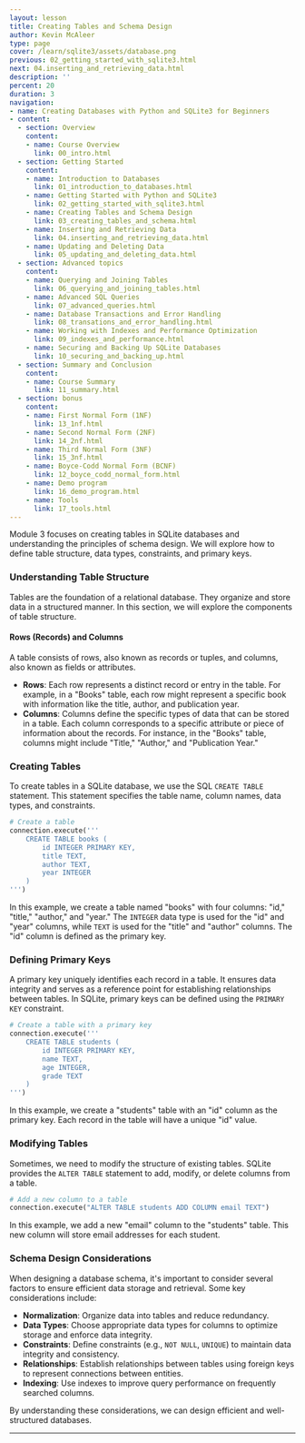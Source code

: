 ```yaml
---
layout: lesson
title: Creating Tables and Schema Design
author: Kevin McAleer
type: page
cover: /learn/sqlite3/assets/database.png
previous: 02_getting_started_with_sqlite3.html
next: 04.inserting_and_retrieving_data.html
description: ''
percent: 20
duration: 3
navigation:
- name: Creating Databases with Python and SQLite3 for Beginners
- content:
  - section: Overview
    content:
    - name: Course Overview
      link: 00_intro.html
  - section: Getting Started
    content:
    - name: Introduction to Databases
      link: 01_introduction_to_databases.html
    - name: Getting Started with Python and SQLite3
      link: 02_getting_started_with_sqlite3.html
    - name: Creating Tables and Schema Design
      link: 03_creating_tables_and_schema.html
    - name: Inserting and Retrieving Data
      link: 04.inserting_and_retrieving_data.html
    - name: Updating and Deleting Data
      link: 05_updating_and_deleting_data.html
  - section: Advanced topics
    content:
    - name: Querying and Joining Tables
      link: 06_querying_and_joining_tables.html
    - name: Advanced SQL Queries
      link: 07_advanced_queries.html
    - name: Database Transactions and Error Handling
      link: 08_transations_and_error_handling.html
    - name: Working with Indexes and Performance Optimization
      link: 09_indexes_and_performance.html
    - name: Securing and Backing Up SQLite Databases
      link: 10_securing_and_backing_up.html
  - section: Summary and Conclusion
    content:
    - name: Course Summary
      link: 11_summary.html
  - section: bonus
    content:
    - name: First Normal Form (1NF)
      link: 13_1nf.html
    - name: Second Normal Form (2NF)
      link: 14_2nf.html
    - name: Third Normal Form (3NF)
      link: 15_3nf.html
    - name: Boyce-Codd Normal Form (BCNF)
      link: 12_boyce_codd_normal_form.html
    - name: Demo program
      link: 16_demo_program.html
    - name: Tools
      link: 17_tools.html
---
```



Module 3 focuses on creating tables in SQLite databases and understanding the principles of schema design. We will explore how to define table structure, data types, constraints, and primary keys.

### Understanding Table Structure

Tables are the foundation of a relational database. They organize and store data in a structured manner. In this section, we will explore the components of table structure.

#### Rows (Records) and Columns

A table consists of rows, also known as records or tuples, and columns, also known as fields or attributes.

- **Rows**: Each row represents a distinct record or entry in the table. For example, in a "Books" table, each row might represent a specific book with information like the title, author, and publication year.
- **Columns**: Columns define the specific types of data that can be stored in a table. Each column corresponds to a specific attribute or piece of information about the records. For instance, in the "Books" table, columns might include "Title," "Author," and "Publication Year."

### Creating Tables

To create tables in a SQLite database, we use the SQL `CREATE TABLE` statement. This statement specifies the table name, column names, data types, and constraints.

```python
# Create a table
connection.execute('''
    CREATE TABLE books (
        id INTEGER PRIMARY KEY,
        title TEXT,
        author TEXT,
        year INTEGER
    )
''')
```

In this example, we create a table named "books" with four columns: "id," "title," "author," and "year." The `INTEGER` data type is used for the "id" and "year" columns, while `TEXT` is used for the "title" and "author" columns. The "id" column is defined as the primary key.

### Defining Primary Keys

A primary key uniquely identifies each record in a table. It ensures data integrity and serves as a reference point for establishing relationships between tables. In SQLite, primary keys can be defined using the `PRIMARY KEY` constraint.

```python
# Create a table with a primary key
connection.execute('''
    CREATE TABLE students (
        id INTEGER PRIMARY KEY,
        name TEXT,
        age INTEGER,
        grade TEXT
    )
''')
```

In this example, we create a "students" table with an "id" column as the primary key. Each record in the table will have a unique "id" value.

### Modifying Tables

Sometimes, we need to modify the structure of existing tables. SQLite provides the `ALTER TABLE` statement to add, modify, or delete columns from a table.

```python
# Add a new column to a table
connection.execute("ALTER TABLE students ADD COLUMN email TEXT")
```

In this example, we add a new "email" column to the "students" table. This new column will store email addresses for each student.

### Schema Design Considerations

When designing a database schema, it's important to consider several factors to ensure efficient data storage and retrieval. Some key considerations include:

- **Normalization**: Organize data into tables and reduce redundancy.
- **Data Types**: Choose appropriate data types for columns to optimize storage and enforce data integrity.
- **Constraints**: Define constraints (e.g., `NOT NULL`, `UNIQUE`) to maintain data integrity and consistency.
- **Relationships**: Establish relationships between tables using foreign keys to represent connections between entities.
- **Indexing**: Use indexes to improve query performance on frequently searched columns.

By understanding these considerations, we can design efficient and well-structured databases.

---
